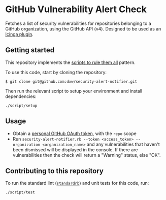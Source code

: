 # GitHub Vulnerability Alert Check

Fetches a list of security vulnerabilities for repositories belonging to a
GitHub organization, using the GitHub API (v4). Designed to be used as an
[Icinga
plugin](https://icinga.com/docs/icinga2/latest/doc/05-service-monitoring/#plugin-api).

## Getting started

This repository implements the [scripts to rule them all](https://github.com/github/scripts-to-rule-them-all) pattern.

To use this code, start by cloning the repository:

```shell
$ git clone git@github.com:dxw/security-alert-notifier.git
```

Then run the relevant script to setup your environment and install dependencies:

```shell
./script/setup
```

## Usage

- Obtain a [personal GitHub OAuth
  token](https://help.github.com/en/github/authenticating-to-github/creating-a-personal-access-token-for-the-command-line#creating-a-token),
  with the `repo` scope
- Run `security-alert-notifier.rb --token <access_token> --organization <organization_name>` and any
  vulnerabilities that haven't been dismissed will be displayed in the console.
  If there are vulnerabilities then the check will return a "Warning" status, else
  "OK".

## Contributing to this repository

To run the standard lint ([`standardrb`](https://github.com/testdouble/standardrb)) and unit tests for this code, run:

```shell
./script/test
```
